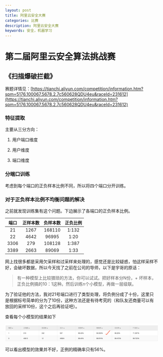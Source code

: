 ```yaml
---
layout: post
title: 阿里云安全大赛
categories: 比赛
description: 阿里云安全大赛
keywords: 安全，机器学习
---
```


# 第二届阿里云安全算法挑战赛
## 《扫描爆破拦截》

赛题详情见：[https://tianchi.aliyun.com/competition/information.htm?spm=5176.100067.5678.2.7c560628QDU4eu&raceId=231612](https://tianchi.aliyun.com/competition/information.htm?spm=5176.100067.5678.2.7c560628QDU4eu&raceId=231612)

### 特征提取

主要从三分方向：

1. 用户端口维度

2. 用户维度 

3. 端口维度

### 分端口训练

考虑到每个端口的正负样本比例不同，所以将四个端口分开训练。


### 对于正负样本比例不均衡问题的解决

之前就发现训练集有这个问题。下边展示了各端口的正负样本比例。

| 端口 | 正样本数 | 负样本数 | 正负比例|
| :----:| :----:| :----:| :----:|
| 21  | 1267|168110|1:132|
|  22 |4642 |96995|1:20|
|3306|279|108128|1:387|
|3389|2663|89069|1:33|

网上找很多都是采用欠采样和过采样来处理的，感觉还是比较疑惑，怕这样采样不好，会破坏数据，所以今天找了之前在公司的导师，以下是宇哥的原话：
>有一种模型上比较猥琐的方法，你可以试试。把好样本分N份，+ 坏样本，正负比例搞的10：1这种。然后训练n个小模型，再做一层级联。

为了验证他的方法，我对21号端口进行了类型处理，将负例分成了十份，这里只是根据标号简单的分为了10份，这种方法还是有待考究的（和队友还商量可以有放回的采样10份，这个之后再验证吧）。

查看每个小模型的结果如下

![](/images/posts/competition/littemode.jpg)

可以看出模型的效果并不好，正例的精确率只有56%。

